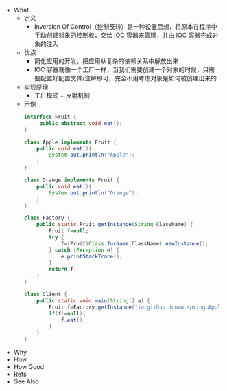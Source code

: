 - What
	- 定义
		- Inversion Of Control（控制反转）是一种设置思想，将原本在程序中手动创建对象的控制权，交给 IOC 容器来管理，并由 IOC 容器完成对象的注入
	- 优点
		- 简化应用的开发，把应用从复杂的依赖关系中解放出来
		- IOC 容器就像一个工厂一样，当我们需要创建一个对象的时候，只需要配置好配置文件/注解即可，完全不用考虑对象是如何被创建出来的
	- 实现原理
		- 工厂模式 + 反射机制
	- 示例
	  ```java
	  interface Fruit {
	       public abstract void eat();
	  }
	  
	  class Apple implements Fruit {
	      public void eat(){
	          System.out.println("Apple");
	      }
	  }
	  
	  class Orange implements Fruit {
	      public void eat(){
	          System.out.println("Orange");
	      }
	  }
	  
	  class Factory {
	      public static Fruit getInstance(String ClassName) {
	          Fruit f=null;
	          try {
	              f=(Fruit)Class.forName(ClassName).newInstance();
	          } catch (Exception e) {
	              e.printStackTrace();
	          }
	          return f;
	      }
	  }
	  
	  class Client {
	      public static void main(String[] a) {
	          Fruit f=Factory.getInstance("io.github.dunwu.spring.Apple");
	          if(f!=null){
	              f.eat();
	          }
	      }
	  }
	  ```
- Why
- How
- How Good
- Refs
- See Also